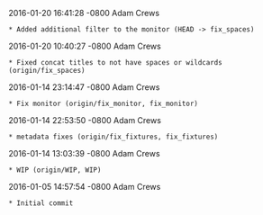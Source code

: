 2016-01-20 16:41:28 -0800 Adam Crews 

	* Added additional filter to the monitor (HEAD -> fix_spaces)

2016-01-20 10:40:27 -0800 Adam Crews 

	* Fixed concat titles to not have spaces or wildcards (origin/fix_spaces)

2016-01-14 23:14:47 -0800 Adam Crews 

	* Fix monitor (origin/fix_monitor, fix_monitor)

2016-01-14 22:53:50 -0800 Adam Crews 

	* metadata fixes (origin/fix_fixtures, fix_fixtures)

2016-01-14 13:03:39 -0800 Adam Crews 

	* WIP (origin/WIP, WIP)

2016-01-05 14:57:54 -0800 Adam Crews 

	* Initial commit


